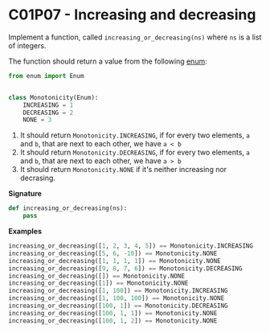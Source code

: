 # C01P07 - Increasing and decreasing

Implement a function, called `increasing_or_decreasing(ns)` where `ns` is a list of integers.

The function should return a value from the following [enum](https://docs.python.org/3/library/enum.html):

```python
from enum import Enum


class Monotonicity(Enum):
    INCREASING = 1
    DECREASING = 2
    NONE = 3
```

1. It should return `Monotonicity.INCREASING`, if for every two elements, `a` and `b`, that are next to each other, we have `a < b`
1. It should return `Monotonicity.DECREASING`, if for every two elements, `a` and `b`, that are next to each other, we have `a > b`
1. It should return `Monotonicity.NONE` if it's neither increasing nor decrasing.

**Signature**

```python
def increasing_or_decreasing(ns):
    pass
```

**Examples**

```python
increasing_or_decreasing([1, 2, 3, 4, 5]) == Monotonicity.INCREASING
increasing_or_decreasing([5, 6, -10]) == Monotonicity.NONE
increasing_or_decreasing([1, 1, 1, 1]) == Monotonicity.NONE
increasing_or_decreasing([9, 8, 7, 6]) == Monotonicity.DECREASING
increasing_or_decreasing([]) == Monotonicity.NONE
increasing_or_decreasing([1]) == Monotonicity.NONE
increasing_or_decreasing([1, 100]) == Monotonicity.INCREASING
increasing_or_decreasing([1, 100, 100]) == Monotonicity.NONE
increasing_or_decreasing([100, 1]) == Monotonicity.DECREASING
increasing_or_decreasing([100, 1, 1]) == Monotonicity.NONE
increasing_or_decreasing([100, 1, 2]) == Monotonicity.NONE
```
